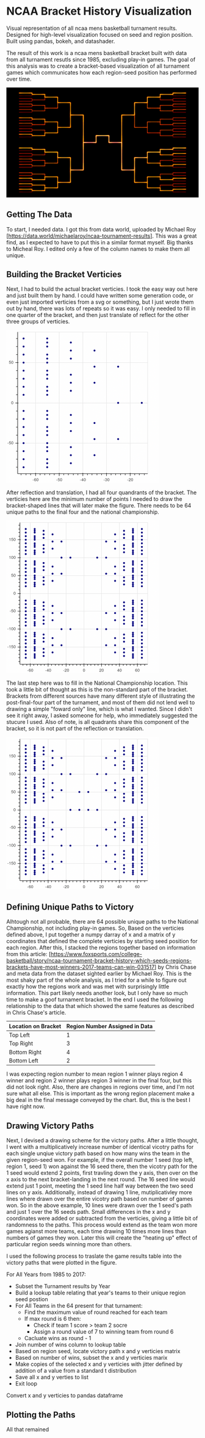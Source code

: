 # NCAA Bracket History Visualization
Visual representation of all ncaa mens basketball turnament results. Designed for high-level visualization focused on seed and region position. Built using pandas, bokeh, and datashader. 

The result of this work is a ncaa mens basketball bracket built with data from all turnament resutls since 1985, excluding play-in games. The goal of this analysis was to create a bracket-based visualization of all turnament games which communicates how each region-seed position has performed over time. 

[bracket]: ./pics/1985-2017_final_4_and_champ_extra_lines.png "Bracket Visualization"


![Bracket Viz][bracket]


## Getting The Data
To start, I needed data. I got this from data world, uploaded by Michael Roy [https://data.world/michaelaroy/ncaa-tournament-results]. This was a great find, as I expected to have to put this in a similar format myself. Big thanks to Micheal Roy. I edited only a few of the column names to make them all unique. 

## Building the Bracket Verticies 
Next, I had to build the actual bracket verticies. I took the easy way out here and just built them by hand. I could have written some generation code, or even just imported verticies from a svg or something, but I just wrote them out by hand, there was lots of repeats so it was easy. I only needed to fill in one quarter of the bracket, and then just translate of reflect for the other three  groups of verticies.

<img src="./pics/verticies.png" width="400">

After reflection and translation, I had all four quandrants of the bracket. The verticies here are the minimum number of points I needed to draw the bracket-shaped lines that will later make the figure. There needs to be 64 unique paths to the final four and the national championship.  

<img src="./pics/all_quadrants.png" width="400">

The last step here was to fill in the National Championship location. This took a little bit of thought as this is the non-standard part of the bracket. Brackets from different sources have many different style of illustrating the post-final-four part of the turnament, and most of them did not lend well to drawing a simple "foward only" line, which is what I wanted. Since I didn't see it right away, I asked someone for help, who immediately suggested the stucure I used. Also of note, is all quadrants share this component of the bracket, so it is not part of the reflection or translation. 

<img src="./pics/all_verticies.png" width="400">

## Defining Unique Paths to Victory 
Alhtough not all probable, there are 64 possible unique paths to the National Championship, not including play-in games. So, Based on the verticies defined above, I put together a numpy darray of x and a matrix of y coordinates that defined the complete verticies by starting seed position for each region. After this, I stacked the regions together based on information from this article: [https://www.foxsports.com/college-basketball/story/ncaa-tournament-bracket-history-which-seeds-regions-brackets-have-most-winners-2017-teams-can-win-031517] by Chris Chase and meta data from the dataset sighted earlier by Michael Roy. This is the most shaky part of the whole analysis, as I tried for a while to figure out exactly how the regions work and was met with surprisingly little information. This part likely needs another look, but I only have so much time to make a goof turnament bracket. In the end I used the following relationship to the data that which showed the same features as described in Chris Chase's article. 

| Location on Bracket | Region Number Assigned in Data |
|---------------------|--------------------------------|
| Top Left     | 1 |
| Top Right    | 3 |
| Bottom Right | 4 |
| Bottom Left  | 2 |

I was expecting region number to mean region 1 winner plays region 4 winner and region 2 winner plays region 3 winner in the final four, but this did not look right. Also, there are changes in regions over time, and I'm not sure what all else. This is important as the wrong region placement make a big deal in the final message conveyed by the chart. But, this is the best I have right now.  

## Drawing Victory Paths
Next, I devised a drawing scheme for the victory paths. After a little thought, I went with a multiplicatively increase number of identical vicotry paths for each single unqiue victory path based on how many wins the team in the given region-seed won. For example, if the overall number 1 seed (top left, region 1, seed 1) won against the 16 seed there, then the vicotry path for the 1 seed would extend 2 points, first travling down the y axis, then over on the x axis to the next bracket-landing in the next round. The 16 seed line would extend just 1 point, meeting the 1 seed line half way between the two seed lines on y axis. Additionally, instead of drawing 1 line, mutiplicativley more lines where drawn over the entire vicotry path based on number of games won. So in the above example, 10 lines were drawn over the 1 seed's path and just 1 over the 16 seeds path. Small differences in the x and y coordinates were added or subtracted from the verticies, giving a little bit of randomness to the paths. This process would extend as the team won more games agianst more teams, each time drawing 10 times more lines than numbers of games they won. Later this will create the "heating up" effect of particular region seeds winning more than others. 

I used the following process to traslate the game results table into the victory paths that were plotted in the figure.

For All Years from 1985 to 2017:
* Subset the Turnament results by Year 
* Build a lookup table relating that year's teams to their unique region seed postion
* For All Teams in the 64 present for that turnament:
  * Find the maximum value of round reached for each team
  * If max round is 6 then:
    * Check if team 1 score > team 2 socre 
    * Assign a round value of 7 to winning team from round 6
  * Cacluate wins as round - 1
* Join number of wins column to lookup table
* Based on region seed, locate victory path x and y verticies matrix
* Based on number of wins, subset the x and y verticies marix
* Make copies of the selected x and y verticies with jitter defined by addition of a value from a standard t distribution
* Save all x and y verties to list 
* Exit loop 

Convert x and y verticies to pandas dataframe

## Plotting the Paths
All that remained 
